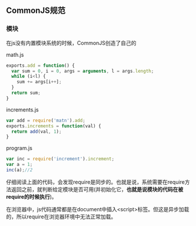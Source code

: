 ## CommonJS规范

### 模块

在js没有内置模块系统的时候，CommonJS创造了自己的

math.js

```js
exports.add = function() {
  var sum = 0, i = 0, args = arguments, l = args.length;
  while (i<l) {
    sum += args[i++];
  }
  return sum;
}
```

increments.js

```js
var add = require('matn').add;
exports.increments = function(val) {
  return add(val, 1);
}
```

program.js

```js
var inc = require('increment').increment;
var a = 1;
inc(a);//2
```

仔细阅读上面的代码，会发现require是同步的。也就是说，系统需要在require方法返回之前，就判断给定模块是否可用(并初始化它，**也就是说模块的代码在被require的时候执行**)。

在浏览器中，js代码通常都是在document中插入\<script\>标签。但这是异步加载的，所以require在浏览器环境中无法正常加载。

